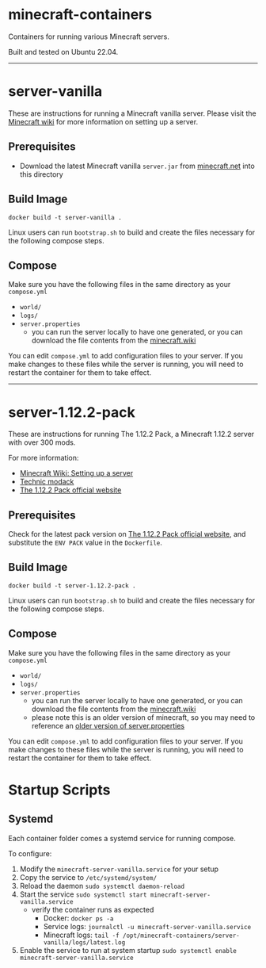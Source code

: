 # minecraft-containers
Containers for running various Minecraft servers.

Built and tested on Ubuntu 22.04.

---

# server-vanilla

These are instructions for running a Minecraft vanilla server. Please visit the [Minecraft wiki](https://minecraft.wiki/w/Tutorials/Setting_up_a_server) for more information on setting up a server.

## Prerequisites

- Download the latest Minecraft vanilla `server.jar` from [minecraft.net](https://www.minecraft.net/en-us/download/server) into this directory

## Build Image

`docker build -t server-vanilla .`

Linux users can run `bootstrap.sh` to build and create the files necessary for the following compose steps.

## Compose

Make sure you have the following files in the same directory as your `compose.yml`
- `world/`
- `logs/`
- `server.properties`
  - you can run the server locally to have one generated, or you can download the file contents from the [minecraft.wiki](https://minecraft.wiki/w/Server.properties)

You can edit `compose.yml` to add configuration files to your server. If you make changes to these files while the server is running, you will need to restart the container for them to take effect.

---

# server-1.12.2-pack

These are instructions for running The 1.12.2 Pack, a Minecraft 1.12.2 server with over 300 mods.

For more information:

- [Minecraft Wiki: Setting up a server](https://minecraft.wiki/w/Tutorials/Setting_up_a_server)
- [Technic modack](https://www.technicpack.net/modpack/the-1122-pack.1406454)
- [The 1.12.2 Pack official website](https://the-1122-pack.com/)

## Prerequisites

Check for the latest pack version on [The 1.12.2 Pack official website](https://the-1122-pack.com/), and substitute the `ENV PACK` value in the `Dockerfile`.

## Build Image

`docker build -t server-1.12.2-pack .`

Linux users can run `bootstrap.sh` to build and create the files necessary for the following compose steps.

## Compose

Make sure you have the following files in the same directory as your `compose.yml`
- `world/`
- `logs/`
- `server.properties`
  - you can run the server locally to have one generated, or you can download the file contents from the [minecraft.wiki](https://minecraft.wiki/w/Server.properties)
  - please note this is an older version of minecraft, so you may need to reference an [older version of server.properties](https://minecraft.wiki/w/Server.properties?oldid=1141217)

You can edit `compose.yml` to add configuration files to your server. If you make changes to these files while the server is running, you will need to restart the container for them to take effect.

# Startup Scripts

## Systemd
Each container folder comes a systemd service for running compose.

To configure:
1. Modify the `minecraft-server-vanilla.service` for your setup  
2. Copy the service to `/etc/systemd/system/`  
3. Reload the daemon `sudo systemctl daemon-reload`
4. Start the service `sudo systemctl start minecraft-server-vanilla.service`  
   - verify the container runs as expected  
     - Docker: `docker ps -a`
     - Service logs: `journalctl -u minecraft-server-vanilla.service`  
     - Minecraft logs: `tail -f /opt/minecraft-containers/server-vanilla/logs/latest.log`  
5. Enable the service to run at system startup `sudo systemctl enable minecraft-server-vanilla.service`  


&nbsp;
